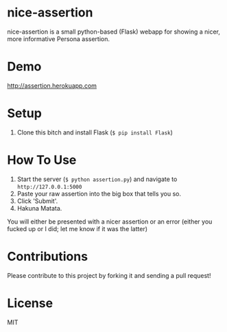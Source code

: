 nice-assertion
==============
nice-assertion is a small python-based (Flask) webapp for showing a nicer, more informative Persona assertion.

Demo
====
http://assertion.herokuapp.com

Setup
==========
1. Clone this bitch and install Flask (`$ pip install Flask`)

How To Use
==========
1. Start the server (`$ python assertion.py`) and navigate to `http://127.0.0.1:5000`
2. Paste your raw assertion into the big box that tells you so.
3. Click 'Submit'.
4. Hakuna Matata.

You will either be presented with a nicer assertion or an error (either you fucked up or I did; let me know if it was the latter)

Contributions
=============
Please contribute to this project by forking it and sending a pull request!

License
=======
MIT
